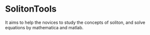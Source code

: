 # SolitonTools
It aims to help the novices to study the concepts of soliton, and solve equations by mathematica and matlab.
